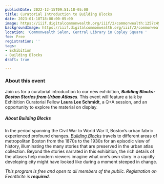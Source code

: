 ```yaml
---
publishDate: 2022-12-15T09:51:18-05:00
title: Curatorial Introduction to Building Blocks
date: 2023-01-18T18:00:00-05:00
image: https://iiif.digitalcommonwealth.org/iiif/2/commonwealth:1257c490j/362,269,5105,3295/full/0/default.jpg
backgroundImage: https://iiif.digitalcommonwealth.org/iiif/2/commonwealth:1257c490j/362,269,5105,3295/full/0/default.jpg
location: 'Commonwealth Salon, Central Library in Copley Square '
fee: Free
registration: ''
tags:
- Exhibition
- Building Blocks
draft: true

---
```

### About this event

Join us for a curatorial introduction to our new exhibition, **_Building Blocks: Boston Stories from Urban Atlases_**_._ This event will feature a talk by Exhibition Curatorial Fellow **Laura Lee Schmidt**, a Q+A session, and an opportunity to explore the material on display.

##### About Building Blocks

In the period spanning the Civil War to World War II, Boston’s urban fabric experienced profound changes. [_Building Blocks_](https://www.leventhalmap.org/about/press-releases/new-exhibition-building-blocks-boston-stories-from-urban-atlases-opens-at-leventhal-map-education-center-january-13-2023-1/) travels to different areas of metropolitan Boston from the 1870s to the 1930s for an episodic view of history, illuminating the many stories that are preserved in the urban atlas collection. Beyond the stories narrated in this exhibition, the rich details of the atlases help modern viewers imagine what one’s own story in a rapidly developing city might have looked like during a moment steeped in change.

_This program is free and open to all members of the public. Registration on Eventbrite is **required**._